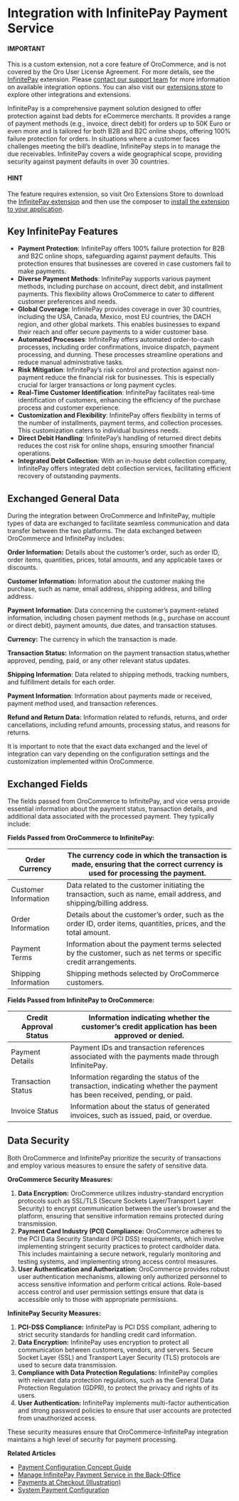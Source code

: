 <a id="integrations-payment-infinitepay"></a>

# Integration with InfinitePay Payment Service

#### IMPORTANT
This is a custom extension, not a core feature of OroCommerce, and is not covered by the Oro User License Agreement. For more details, see the <a href="https://extensions.oroinc.com/orocommerce/extension/orocommerce-infinitepay-integration/" target="_blank">InfinitePay</a> extension. Please <a href="https://oroinc.com/contact-us/" target="_blank">contact our support team</a> for more information on available integration options. You can also visit our <a href="https://extensions.oroinc.com/" target="_blank">extensions store</a> to explore other integrations and extensions.

InfinitePay is a comprehensive payment solution designed to offer protection against bad debts for eCommerce merchants. It provides a range of payment methods (e.g., invoice, direct debit) for orders up to 50K Euro or even more and is tailored for both B2B and B2C online shops, offering 100% failure protection for orders. In situations where a customer faces challenges meeting the bill’s deadline, InfinitePay steps in to manage the due receivables. InfinitePay covers a wide geographical scope, providing security against payment defaults in over 30 countries.

#### HINT
The feature requires extension, so visit Oro Extensions Store to download the <a href="https://marketplace.oroinc.com/orocommerce/extension/orocommerce-infinitepay-integration/" target="_blank">InfinitePay extension</a> and then use the composer to [install the extension to your application](../../../../backend/extension/install-extension.md#cookbook-extensions-composer).

## Key InfinitePay Features

* **Payment Protection**: InfinitePay offers 100% failure protection for B2B and B2C online shops, safeguarding against payment defaults. This protection ensures that businesses are covered in case customers fail to make payments.
* **Diverse Payment Methods**: InfinitePay supports various payment methods, including purchase on account, direct debit, and installment payments. This flexibility allows OroCommerce to cater to different customer preferences and needs.
* **Global Coverage**: InfinitePay provides coverage in over 30 countries, including the USA, Canada, Mexico, most EU countries, the DACH region, and other global markets. This enables businesses to expand their reach and offer secure payments to a wider customer base.
* **Automated Processes**: InfinitePay offers automated order-to-cash processes, including order confirmations, invoice dispatch, payment processing, and dunning. These processes streamline operations and reduce manual administrative tasks.
* **Risk Mitigation**: InfinitePay’s risk control and protection against non-payment reduce the financial risk for businesses. This is especially crucial for larger transactions or long payment cycles.
* **Real-Time Customer Identification**: InfinitePay facilitates real-time identification of customers, enhancing the efficiency of the purchase process and customer experience.
* **Customization and Flexibility**: InfinitePay offers flexibility in terms of the number of installments, payment terms, and collection processes. This customization caters to individual business needs.
* **Direct Debit Handling**: InfinitePay’s handling of returned direct debits reduces the cost risk for online shops, ensuring smoother financial operations.
* **Integrated Debt Collection**: With an in-house debt collection company, InfinitePay offers integrated debt collection services, facilitating efficient recovery of outstanding payments.

## Exchanged General Data

During the integration between OroCommerce and InfinitePay, multiple types of data are exchanged to facilitate seamless communication and data transfer between the two platforms. The data exchanged between OroCommerce and InfinitePay includes:

**Order Information:** Details about the customer’s order, such as order ID, order items, quantities, prices, total amounts, and any applicable taxes or discounts.

**Customer Information:** Information about the customer making the purchase, such as name, email address, shipping address, and billing address.

**Payment Information**: Data concerning the customer’s payment-related information, including chosen payment methods (e.g., purchase on account or direct debit), payment amounts, due dates, and transaction statuses.

**Currency:** The currency in which the transaction is made.

**Transaction Status:** Information on the payment transaction status,whether approved, pending, paid, or any other relevant status updates.

**Shipping Information**: Data related to shipping methods, tracking numbers, and fulfillment details for each order.

**Payment Information**: Information about payments made or received, payment method used, and transaction references.

**Refund and Return Data:** Information related to refunds, returns, and order cancellations, including refund amounts, processing status, and reasons for returns.

It is important to note that the exact data exchanged and the level of integration can vary depending on the configuration settings and the customization implemented within OroCommerce.

## Exchanged Fields

The fields passed from OroCommerce to InfinitePay, and vice versa provide essential information about the payment status, transaction details, and additional data associated with the processed payment. They typically include:

**Fields Passed from OroCommerce to InfinitePay:**

| Order Currency       | The currency code in which the transaction is made, ensuring that the correct currency is used for processing the payment.   |
|----------------------|------------------------------------------------------------------------------------------------------------------------------|
| Customer Information | Data related to the customer initiating the transaction, such as name, email address, and shipping/billing address.          |
| Order Information    | Details about the customer’s order, such as the order ID, order items, quantities, prices, and the total amount.             |
| Payment Terms        | Information about the payment terms selected by the customer, such as net terms or specific credit arrangements.             |
| Shipping Information | Shipping methods selected by OroCommerce customers.                                                                          |

**Fields Passed from InfinitePay to OroCommerce:**

| Credit Approval Status   | Information indicating whether the customer’s credit application has been approved or denied.                            |
|--------------------------|--------------------------------------------------------------------------------------------------------------------------|
| Payment Details          | Payment IDs and transaction references associated with the payments made through InfinitePay.                            |
| Transaction Status       | Information regarding the status of the transaction, indicating whether the payment has been received, pending, or paid. |
| Invoice Status           | Information about the status of generated invoices, such as issued, paid, or overdue.                                    |

## Data Security

Both OroCommerce and InfinitePay prioritize the security of transactions and employ various measures to ensure the safety of sensitive data.

**OroCommerce Security Measures:**

1. **Data Encryption:** OroCommerce utilizes industry-standard encryption protocols such as SSL/TLS (Secure Sockets Layer/Transport Layer Security) to encrypt communication between the user’s browser and the platform, ensuring that sensitive information remains protected during transmission.
2. **Payment Card Industry (PCI) Compliance:** OroCommerce adheres to the PCI Data Security Standard (PCI DSS) requirements, which involve implementing stringent security practices to protect cardholder data. This includes maintaining a secure network, regularly monitoring and testing systems, and implementing strong access control measures.
3. **User Authentication and Authorization:** OroCommerce provides robust user authentication mechanisms, allowing only authorized personnel to access sensitive information and perform critical actions. Role-based access control and user permission settings ensure that data is accessible only to those with appropriate permissions.

**InfinitePay Security Measures:**

1. **PCI-DSS Compliance:** InfinitePay is PCI DSS compliant, adhering to strict security standards for handling credit card information.
2. **Data Encryption:** InfinitePay uses encryption to protect all communication between customers, vendors, and servers. Secure Socket Layer (SSL) and Transport Layer Security (TLS) protocols are used to secure data transmission.
3. **Compliance with Data Protection Regulations:** InfinitePay complies with relevant data protection regulations, such as the General Data Protection Regulation (GDPR), to protect the privacy and rights of its users.
4. **User Authentication:** InfinitePay implements multi-factor authentication and strong password policies to ensure that user accounts are protected from unauthorized access.

These security measures ensure that OroCommerce-InfinitePay integration maintains a high level of security for payment processing.

**Related Articles**

* [Payment Configuration Concept Guide](../../../concept-guides/administration/payment-configuration/index.md#user-guide-payment)
* [Manage InfinitePay Payment Service in the Back-Office](../../../back-office/system/integrations/payment-integration/infinitepay/index.md#user-guide-payment-payment-providers-overview-infinitepay)
* [Payments at Checkout (Illustration)](../../../back-office/system/integrations/payment-integration/checkout/index.md#doc-payment-checkout)
* [System Payment Configuration](../../../back-office/system/configuration/commerce/payment/index.md#configuration-guide-commerce-configuration-payment)
